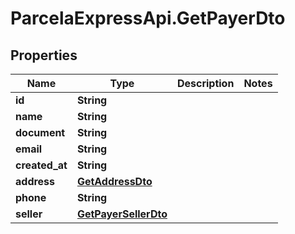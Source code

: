 # ParcelaExpressApi.GetPayerDto

## Properties

Name | Type | Description | Notes
------------ | ------------- | ------------- | -------------
**id** | **String** |  | 
**name** | **String** |  | 
**document** | **String** |  | 
**email** | **String** |  | 
**created_at** | **String** |  | 
**address** | [**GetAddressDto**](GetAddressDto.md) |  | 
**phone** | **String** |  | 
**seller** | [**GetPayerSellerDto**](GetPayerSellerDto.md) |  | 


